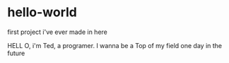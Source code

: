 # hello-world
first project i've ever made in here

HELL O, i'm Ted, a programer. I wanna be a Top of my field one day in the future
